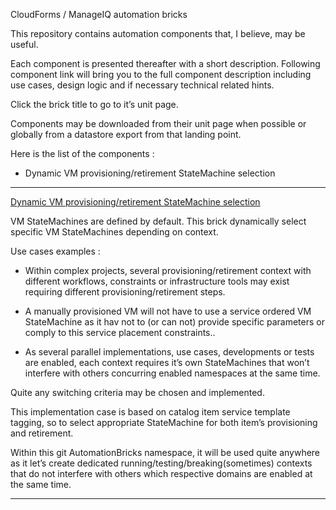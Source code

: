CloudForms / ManageIQ automation bricks

This repository contains automation components that, I believe, may be useful.

Each component is presented thereafter with a short description.
Following component link will bring you to the full component description including use cases, design logic and if necessary technical related hints. 

Click the brick title to go to it’s unit page.

Components may be downloaded from their unit page when possible or globally from a datastore export from that landing point.

Here is the list of the components :

* Dynamic VM provisioning/retirement StateMachine selection

* * *


[Dynamic VM provisioning/retirement StateMachine selection](TaggedStateMachines/Readme.md)

VM StateMachines are defined by default. This brick dynamically select specific VM StateMachines depending on context. 

Use cases examples :

*  Within complex projects, several provisioning/retirement context with different workflows, constraints or  infrastructure tools may exist requiring different provisioning/retirement steps.

* A manually provisioned VM will not have to use a service ordered VM StateMachine as it hav not to (or can not) provide specific parameters or comply to this service placement constraints..

* As several parallel implementations, use cases, developments or tests are enabled, each context requires it’s own StateMachines that won’t interfere with others concurring enabled namespaces at the same time.

Quite any switching criteria may be chosen and implemented.

This implementation case is based on catalog item service template tagging, so to select appropriate StateMachine for both item’s provisioning and retirement. 

Within this git AutomationBricks namespace, it will be used quite anywhere as it let’s create dedicated running/testing/breaking(sometimes) contexts that do not interfere with others which respective domains are enabled at the same time.

* * *
